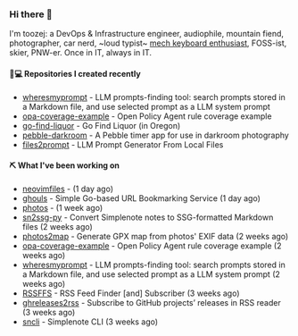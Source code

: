 ### Hi there 👋

I'm toozej: a DevOps & Infrastructure engineer, audiophile, mountain fiend, photographer, car nerd, ~loud typist~ [mech keyboard enthusiast](https://github.com/toozej/keebs), FOSS-ist, skier, PNW-er. Once in IT, always in IT.

#### 👨💻 Repositories I created recently

- [wheresmyprompt](https://github.com/toozej/wheresmyprompt) - LLM prompts-finding tool: search prompts stored in a Markdown file, and use selected prompt as a LLM system prompt
- [opa-coverage-example](https://github.com/toozej/opa-coverage-example) - Open Policy Agent rule coverage example
- [go-find-liquor](https://github.com/toozej/go-find-liquor) - Go Find Liquor (in Oregon)
- [pebble-darkroom](https://github.com/toozej/pebble-darkroom) - A Pebble timer app for use in darkroom photography
- [files2prompt](https://github.com/toozej/files2prompt) - LLM Prompt Generator From Local Files

#### ⛏️ What I've been working on

- [neovimfiles](https://github.com/toozej/neovimfiles) -  (1 day ago)
- [ghouls](https://github.com/toozej/ghouls) - Simple Go-based URL Bookmarking Service (1 day ago)
- [photos](https://github.com/toozej/photos) -  (1 week ago)
- [sn2ssg-py](https://github.com/toozej/sn2ssg-py) - Convert Simplenote notes to SSG-formatted Markdown files (2 weeks ago)
- [photos2map](https://github.com/toozej/photos2map) - Generate GPX map from photos' EXIF data (2 weeks ago)
- [opa-coverage-example](https://github.com/toozej/opa-coverage-example) - Open Policy Agent rule coverage example (2 weeks ago)
- [wheresmyprompt](https://github.com/toozej/wheresmyprompt) - LLM prompts-finding tool: search prompts stored in a Markdown file, and use selected prompt as a LLM system prompt (2 weeks ago)
- [RSSFFS](https://github.com/toozej/RSSFFS) - RSS Feed Finder [and] Subscriber (3 weeks ago)
- [ghreleases2rss](https://github.com/toozej/ghreleases2rss) - Subscribe to GitHub projects’ releases in RSS reader (3 weeks ago)
- [sncli](https://github.com/insanum/sncli) - Simplenote CLI (3 weeks ago)
